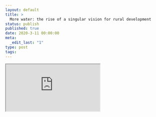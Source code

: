 ```yaml
---
layout: default
title: >
  More water: the rise of a singular vision for rural development
status: publish
published: true
date: 2020-3-11 00:00:00
meta:
  _edit_last: "1"
type: post
tags:
---
```

<div  id="qrcode"></div>
<div>
<iframe src="https://researchers.mq.edu.au/en/publications/more-water-the-rise-of-a-singular-vision-for-rural-development">
</iframe>
</div>

<script type="text/javascript" src="{site.baseurl}/js/qr/qrcode.js"></script>
<script type="text/javascript">
new QRCode(document.getElementById("qrcode"), "https://researchers.mq.edu.au/en/publications/more-water-the-rise-of-a-singular-vision-for-rural-development");
</script>
        